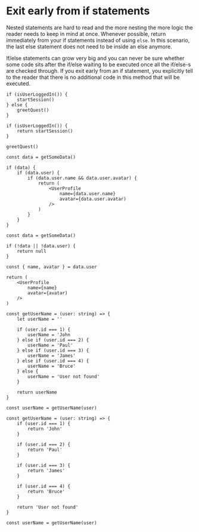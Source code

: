 # Exit early from if statements

Nested statements are hard to read and the more nesting the more logic the reader needs to keep in mind at once. Whenever possible, return immediately from your if statements instead of using `else`. In this scenario, the last else statement does not need to be inside an else anymore. 

If/else statements can grow very big and you can never be sure whether some code sits after the if/else waiting to be executed once all the if/else-s are checked through. If you exit early from an if statement, you explicitly tell to the reader that there is no additional code in this method that will be executed.


```
if (isUserLoggedIn()) {
	startSession()
} else {
	greetQuest()
}
```

```
if (isUserLoggedIn()) {
	return startSession()
}

greetQuest()
```


```
const data = getSomeData()

if (data) {
	if (data.user) {
		if (data.user.name && data.user.avatar) {
			return (
				<UserProfile
					name={data.user.name}
					avatar={data.user.avatar)
				/>
			)
		}
	}
}
```

```
const data = getSomeData()

if (!data || !data.user) {
	return null
}

const { name, avatar } = data.user

return (
	<UserProfile
		name={name}
		avatar={avatar)
	/>
)

```

```
const getUserName = (user: string) => {
	let userName = ''
	
	if (user.id === 1) {
		userName = 'John
	} else if (user.id === 2) {
		userName = 'Paul'
	} else if (user.id === 3) {
		userName = 'James'
	} else if (user.id === 4) {
		userName = 'Bruce'
	} else {
		userName = 'User not found'
	}
	
	return userName
}

const userName = getUserName(user)

```

```
const getUserName = (user: string) => {
	if (user.id === 1) {
		return 'John'
	} 
	
	if (user.id === 2) {
		return 'Paul'
	}
	
	if (user.id === 3) {
		return 'James'
	}
	
	if (user.id === 4) {
		return 'Bruce'
	}
	
	return 'User not found'
}

const userName = getUserName(user)

```